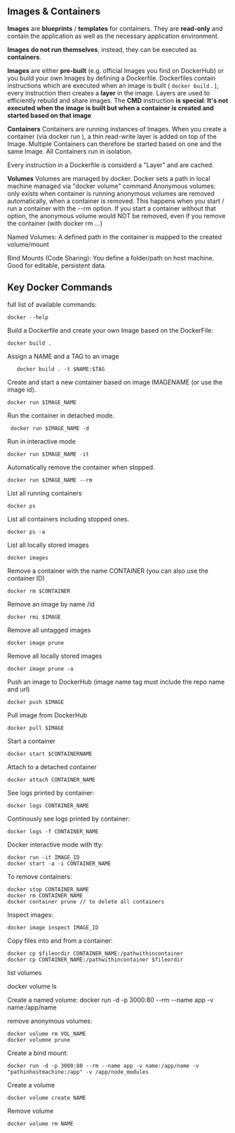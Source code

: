 ## Images & Containers

**Images** are **blueprints** / **templates** for containers. They are **read-only** and contain the application as well as the necessary application environment.

**Images** **do not run themselves**, instead, they can be executed as **containers**.

**Images** are either **pre-built** (e.g. official Images you find on DockerHub) or you build your own Images by defining a Dockerfile. Dockerfiles contain instructions which are executed when an image is built ( `docker build` . ), every instruction then creates a **layer** in the image. Layers are used to efficiently rebuild and share images. The **CMD** instruction **is special**: **It's not executed when the image is built but when a container is created and started based on that image**

**Containers**
Containers are running instances of Images. When you create a container (via docker run ), a thin read-write layer is added on top of the Image. Multiple Containers can therefore be started based on one and the same Image. All Containers run in isolation.

Every instruction in a Dockerfile is considerd a "Layer" and are cached.


**Volumes**
Volumes are managed by docker.
Docker sets a path in local machine managed via "docker volume" command
Anonymous volumes: only exists when container is running
anonymous volumes are removed automatically, when a container is removed.
This happens when you start / run a container with the --rm option.
If you start a container without that option, the anonymous volume would NOT be removed, even if you remove the container (with docker rm ...)

Named Volumes: A defined path in the container is mapped to the created volume/mount

Bind Mounts (Code Sharing): You define a folder/path on host machine. Good for editable, persistent data.

## Key Docker Commands

full list of available commands:
 

    docker --help

Build a Dockerfile and create your own Image based on the DockerFile:

    docker build .

Assign a NAME and a TAG to an image

       docker build . -t $NAME:$TAG 

Create and start a new container based on image IMAGENAME (or use the image id).

    docker run $IMAGE_NAME

Run the container in detached mode.

     docker run $IMAGE_NAME -d

Run in interactive mode

    docker run $IMAGE_NAME -it

Automatically remove the container when stopped.

    docker run $IMAGE_NAME --rm 

List all running containers

    docker ps

List all containers including stopped ones.

    docker ps -a 
    
List all locally stored images

    docker images
      
Remove a container with the name CONTAINER (you can also use the container ID)

    docker rm $CONTAINER

Remove an image by name /id 

    docker rmi $IMAGE
    
Remove all untagged images

    docker image prune

Remove all locally stored images

    docker image prune -a

Push an image to DockerHub (image name tag must include the repo name and url)

    docker push $IMAGE

Pull image from DockerHub

    docker pull $IMAGE

Start a container

    docker start $CONTAINERNAME 

Attach to a detached container

    docker attach CONTAINER_NAME

See logs printed by container:

    docker logs CONTAINER_NAME

Continously see logs printed by container:

    docker logs -f CONTAINER_NAME

Docker interactive mode with tty:

    docker run -it IMAGE_ID
    docker start -a -i CONTAINER_NAME

To remove containers:

    docker stop CONTAINER_NAME
    docker rm CONTAINER_NAME
    docker container prune // to delete all containers

Inspect images:

    docker image inspect IMAGE_ID

Copy files into and from a container:

    docker cp $fileordir CONTAINER_NAME:/pathwithincontainer
    docker cp CONTAINER_NAME:/pathwithincontainer $fileordir 

list volumes

  docker volume ls

  Create a named volume:
    docker run -d -p 3000:80 --rm --name app -v name:/app/name

remove anonymous volumes:

    docker volume rm VOL_NAME
    docker volumne prune

Create a bind mount:

    docker run -d -p 3000:80 --rm --name app -v name:/app/name -v "pathinhostmachine:/app" -v /app/node_modules

Create a volume

    docker volume create NAME

Remove volume

    docker volume rm NAME

